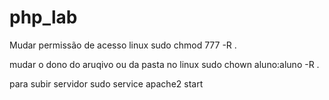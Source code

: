 # php_lab

Mudar permissão de acesso linux
sudo chmod 777 -R . 

mudar o dono do aruqivo  ou da pasta no linux
sudo chown aluno:aluno -R .


para subir servidor
sudo service apache2 start
